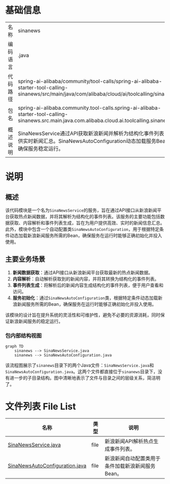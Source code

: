 # 基础信息

|      |      |
|------|------|
| 名称 | sinanews |
| 编码语言 | .java |
| 代码路径 | spring-ai-alibaba/community/tool-calls/spring-ai-alibaba-starter-tool-calling-sinanews/src/main/java/com/alibaba/cloud/ai/toolcalling/sinanews |
| 包名 | spring-ai-alibaba.community.tool-calls.spring-ai-alibaba-starter-tool-calling-sinanews.src.main.java.com.alibaba.cloud.ai.toolcalling.sinanews |
| 概述说明 | SinaNewsService通过API获取新浪新闻并解析为结构化事件列表，提供实时新闻汇总。SinaNewsAutoConfiguration动态加载服务Bean，确保服务稳定运行。 |

# 说明

## 概述
该代码模块是一个名为`SinaNewsService`的服务，旨在通过API接口从新浪新闻平台获取热点新闻数据，并将其解析为结构化的事件列表。该服务的主要功能包括数据获取、内容解析和事件列表生成，旨在为用户提供高效、实时的新闻信息汇总。此外，模块中包含一个自动配置类`SinaNewsAutoConfiguration`，用于根据特定条件动态加载新浪新闻服务所需的Bean，确保服务在运行时能够正确初始化并投入使用。

## 主要业务场景
1. **新闻数据获取**：通过API接口从新浪新闻平台获取最新的热点新闻数据。
2. **内容解析**：自动解析获取到的新闻内容，并将其转换为结构化的事件列表。
3. **事件列表生成**：将解析后的新闻内容生成结构化的事件列表，便于用户查看和访问。
4. **服务初始化**：通过`SinaNewsAutoConfiguration`类，根据特定条件动态加载新浪新闻服务所需的Bean，确保服务在运行时能够正确初始化并投入使用。

该模块的设计旨在提升系统的灵活性和可维护性，避免不必要的资源消耗，同时保证新浪新闻服务的稳定运行。


### 包内部结构视图

```mermaid
graph TD
    sinanews --> SinaNewsService.java
    sinanews --> SinaNewsAutoConfiguration.java
```

该流程图展示了`sinanews`目录下的两个Java文件：`SinaNewsService.java`和`SinaNewsAutoConfiguration.java`。这两个文件都直接位于`sinanews`目录下，没有进一步的子目录结构。图中清晰地表示了文件与目录之间的层级关系，简洁明了。

# 文件列表 File List

| 名称   | 类型  | 说明 |
|-------|------|-------------|
| [SinaNewsService.java](SinaNewsService.md) | file | 新浪新闻API解析热点生成事件列表。 |
| [SinaNewsAutoConfiguration.java](SinaNewsAutoConfiguration.md) | file | 新浪新闻自动配置类用于条件加载新浪新闻服务Bean。 |


